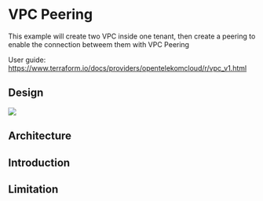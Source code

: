 # VPC Peering
This example will create two VPC inside one tenant, then create a peering to enable the connection betweem them with VPC Peering

User guide: https://www.terraform.io/docs/providers/opentelekomcloud/r/vpc_v1.html

## Design
![](image.png)

## Architecture

## Introduction

## Limitation


